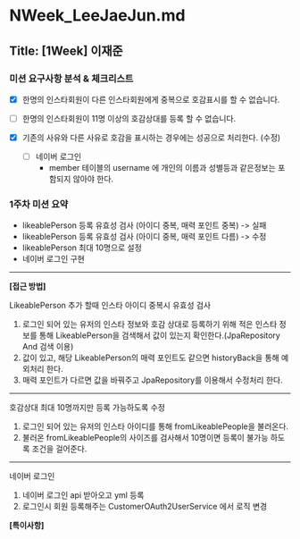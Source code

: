 # NWeek_LeeJaeJun.md

## Title: [1Week] 이재준

### 미션 요구사항 분석 & 체크리스트
- [x] 한명의 인스타회원이 다른 인스타회원에게 중복으로 호감표시를 할 수 없습니다.

- [ ] 한명의 인스타회원이 11명 이상의 호감상대를 등록 할 수 없습니다.

- [x] 기존의 사유와 다른 사유로 호감을 표시하는 경우에는 성공으로 처리한다. (수정)

  - [ ] 네이버 로그인
    - member 테이블의 username 에 개인의 이름과 성별등과 같은정보는 포함되지 않아야 한다.

### 1주차 미션 요약
- likeablePerson 등록 유효성 검사 (아이디 중복, 매력 포인트 중복) -> 실패
- likeablePerson 등록 유효성 검사 (아이디 중복, 매력 포인트 다름) -> 수정
- likeablePerson 최대 10명으로 설정
- 네이버 로그인 구현

---

**[접근 방법]**

LikeablePerson 추가 할때 인스타 아이디 중복시 유효성 검사
1. 로그인 되어 있는 유저의 인스타 정보와 호감 상대로 등록하기 위해 적은 인스타 정보를 통해 
LikeablePerson을 검색해서 값이 있는지 확인한다.(JpaRepository And 검색 이용)
2. 값이 있고, 해당 LikeablePerson의 매력 포인트도 같으면 historyBack을 통해 예외처리 한다.
3. 매력 포인트가 다르면 값을 바꿔주고 JpaRepository를 이용해서 수정처리 한다.
---
호감상대 최대 10명까지만 등록 가능하도록 수정
1. 로그인 되어 있는 유저의 인스타 아이디를 통해 fromLikeablePeople을 불러온다.
2. 불러온 fromLikeablePeople의 사이즈를 검사해서 10명이면 등록이 불가능 하도록 조건을 걸어준다.
---
네이버 로그인
1. 네이버 로그인 api 받아오고 yml 등록
2. 로그인시 회원 등록해주는 CustomerOAuth2UserService 에서 로직 변경

**[특이사항]**



